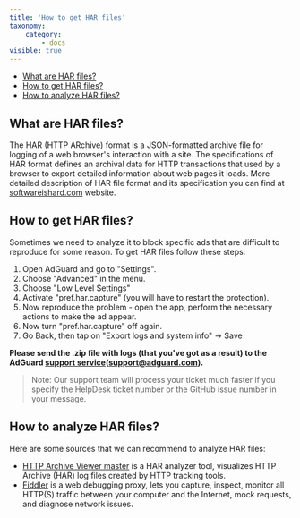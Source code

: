 ```yaml
---
title: 'How to get HAR files'
taxonomy:
    category:
        - docs
visible: true
---
```


* [What are HAR files?](#whatare)
* [How to get HAR files?](#howtoget)
* [How to analyze HAR files?](#howtoanalyze)

<a id="whatare"></a>
## What are HAR files?
The HAR (HTTP ARchive) format is a JSON-formatted archive file for logging of a web browser's interaction with a site. The specifications of HAR format defines an archival data for HTTP transactions that used by a browser to export detailed information about web pages it loads. More detailed description of HAR file format and its specification you can find at [softwareishard.com](http://www.softwareishard.com/blog/har-12-spec/) website.
<a id="howtoget"></a>
## How to get HAR files?
Sometimes we need to analyze it to block specific ads that are difficult to reproduce for some reason. To get HAR files follow these steps:
1. Open AdGuard and go to "Settings".
2. Choose "Advanced" in the menu.
3. Choose "Low Level Settings"
4. Activate "pref.har.capture" (you will have to restart the protection).
5. Now reproduce the problem - open the app, perform the necessary actions to make the ad appear.
6. Now turn "pref.har.capture" off again.
7. Go Back, then tap on "Export logs and system info" -> Save

**Please send the .zip file with logs (that you've got as a result) to the AdGuard [support service](support@adguard.com)(support@adguard.com).**
>Note: Our support team will process your ticket much faster if you specify the HelpDesk ticket number or the GitHub issue number in your message.
<a id="howtoanalyze"></a>
## How to analyze HAR files?
Here are some sources that we can recommend to analyze HAR files:
* [HTTP Archive Viewer master](http://gitgrimbo.github.io/harviewer/master/) is a HAR analyzer tool, visualizes HTTP Archive (HAR) log files created by HTTP tracking tools.
* [Fiddler](https://www.telerik.com/fiddler) is a web debugging proxy, lets you capture, inspect, monitor all HTTP(S) traffic between your computer and the Internet, mock requests, and diagnose network issues.
